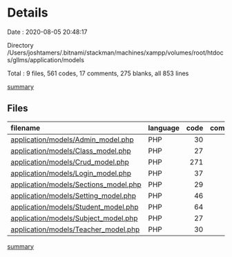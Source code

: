 # Details

Date : 2020-08-05 20:48:17

Directory /Users/joshtamers/.bitnami/stackman/machines/xampp/volumes/root/htdocs/gllms/application/models

Total : 9 files,  561 codes, 17 comments, 275 blanks, all 853 lines

[summary](results.md)

## Files
| filename | language | code | comment | blank | total |
| :--- | :--- | ---: | ---: | ---: | ---: |
| [application/models/Admin_model.php](/application/models/Admin_model.php) | PHP | 30 | 4 | 15 | 49 |
| [application/models/Class_model.php](/application/models/Class_model.php) | PHP | 27 | 0 | 22 | 49 |
| [application/models/Crud_model.php](/application/models/Crud_model.php) | PHP | 271 | 6 | 90 | 367 |
| [application/models/Login_model.php](/application/models/Login_model.php) | PHP | 37 | 0 | 25 | 62 |
| [application/models/Sections_model.php](/application/models/Sections_model.php) | PHP | 29 | 0 | 22 | 51 |
| [application/models/Setting_model.php](/application/models/Setting_model.php) | PHP | 46 | 4 | 23 | 73 |
| [application/models/Student_model.php](/application/models/Student_model.php) | PHP | 64 | 0 | 35 | 99 |
| [application/models/Subject_model.php](/application/models/Subject_model.php) | PHP | 27 | 0 | 22 | 49 |
| [application/models/Teacher_model.php](/application/models/Teacher_model.php) | PHP | 30 | 3 | 21 | 54 |

[summary](results.md)
